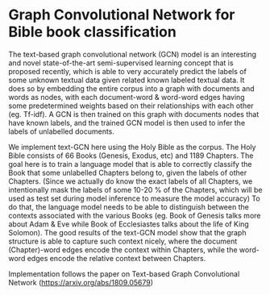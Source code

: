 # Graph Convolutional Network for Bible book classification

The text-based graph convolutional network (GCN) model is an interesting and novel state-of-the-art semi-supervised learning concept that is proposed recently, which is able to very accurately predict the labels of some unknown textual data given related known labeled textual data. It does so by embedding the entire corpus into a graph with documents and words as nodes, with each document-word & word-word edges having some predetermined weights based on their relationships with each other (eg. Tf-idf). A GCN is then trained on this graph with documents nodes that have known labels, and the trained GCN model is then used to infer the labels of unlabelled documents.

We implement text-GCN here using the Holy Bible as the corpus. The Holy Bible consists of 66 Books (Genesis, Exodus, etc) and 1189 Chapters. The goal here is to train a language model that is able to correctly classify the Book that some unlabelled Chapters belong to, given the labels of other Chapters. (Since we actually do know the exact labels of all Chapters, we intentionally mask the labels of some 10-20 % of the Chapters, which will be used as test set during model inference to measure the model accuracy) To do that, the language model needs to be able to distinguish between the contexts associated with the various Books (eg. Book of Genesis talks more about Adam & Eve while Book of Ecclesiastes talks about the life of King Solomon). The good results of the text-GCN model show that the graph structure is able to capture such context nicely, where the document (Chapter)-word edges encode the context within Chapters, while the word-word edges encode the relative context between Chapters.

Implementation follows the paper on Text-based Graph Convolutional Network (https://arxiv.org/abs/1809.05679)

